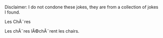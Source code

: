 Disclaimer: I do not condone these jokes, they are from a collection of jokes I found.

Les ChÃ¨res

Les chÃ¨res lÃ©chÃ¨rent les chairs.

